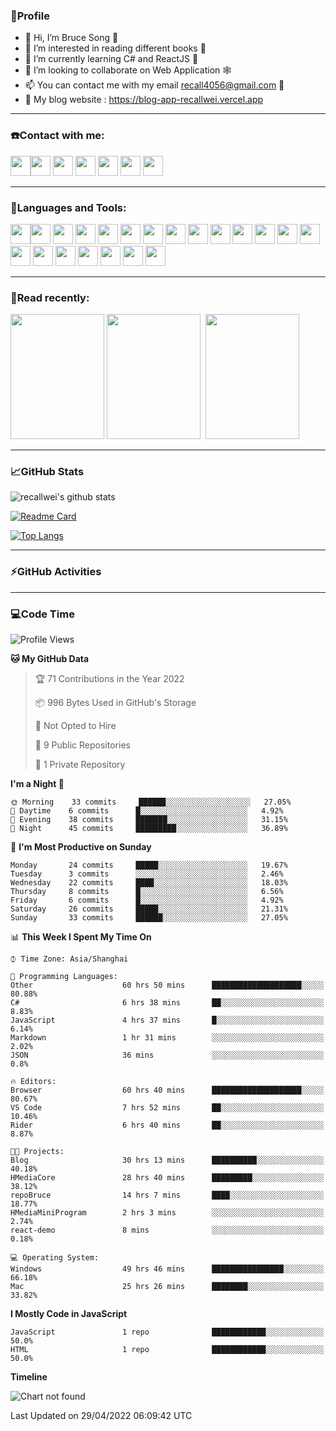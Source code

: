 ### 🦁️Profile

- 👋 Hi, I’m Bruce Song 🦁️ 
- 👀 I’m interested in reading different books 📖
- 🌱 I’m currently learning C# and ReactJS 🚀
- 💞️ I’m looking to collaborate on Web Application 🕸️ 
- 📫 You can contact me with my email recall4056@gmail.com 📮
- 📖 My blog website : https://blog-app-recallwei.vercel.app

---

### ☎️Contact with me:

<img height="32" width="32" src="https://simpleicons.org/icons/wechat.svg"/><img height="32" width="32" src="https://simpleicons.org/icons/tencentqq.svg"/>
<img height="32" width="32" src="https://simpleicons.org/icons/twitter.svg"/>
<img height="32" width="32" src="https://simpleicons.org/icons/youtube.svg"/>
<img height="32" width="32" src="https://simpleicons.org/icons/google.svg"/>
<img height="32" width="32" src="https://simpleicons.org/icons/microsoftoutlook.svg"/>
<img height="32" width="32" src="https://simpleicons.org/icons/microsoftteams.svg"/>

---

### 🚀Languages and Tools:

<img height="32" width="32" src="https://simpleicons.org/icons/microsoft.svg"/><img height="32" width="32" src="https://simpleicons.org/icons/microsoftazure.svg"/>
<img height="32" width="32" src="https://simpleicons.org/icons/azuredevops.svg"/>
<img height="32" width="32" src="https://simpleicons.org/icons/visualstudio.svg"/>
<img height="32" width="32" src="https://simpleicons.org/icons/visualstudiocode.svg"/>
<img height="32" width="32" src="https://simpleicons.org/icons/dotnet.svg"/>
<img height="32" width="32" src="https://simpleicons.org/icons/csharp.svg"/>
<img height="32" width="32" src="https://simpleicons.org/icons/microsoftsqlserver.svg"/>
<img height="32" width="32" src="https://simpleicons.org/icons/javascript.svg"/>
<img height="32" width="32" src="https://simpleicons.org/icons/html5.svg"/>
<img height="32" width="32" src="https://simpleicons.org/icons/css3.svg"/>
<img height="32" width="32" src="https://simpleicons.org/icons/nodedotjs.svg"/>
<img height="32" width="32" src="https://simpleicons.org/icons/npm.svg"/>
<img height="32" width="32" src="https://simpleicons.org/icons/webpack.svg"/>
<img height="32" width="32" src="https://simpleicons.org/icons/swagger.svg"/>
<img height="32" width="32" src="https://simpleicons.org/icons/react.svg"/>
<img height="32" width="32" src="https://simpleicons.org/icons/bootstrap.svg"/>
<img height="32" width="32" src="https://simpleicons.org/icons/jest.svg">
<img height="32" width="32" src="https://simpleicons.org/icons/github.svg"/>
<img height="32" width="32" src="https://simpleicons.org/icons/git.svg"/>
<img height="32" width="32" src="https://simpleicons.org/icons/markdown.svg"/>

---

### 📖Read recently:

<img height="200" width="150" src="https://img9.doubanio.com/view/subject/s/public/s27283822.jpg"/>&nbsp;<img height="200" width="150" src="https://img9.doubanio.com/view/subject/l/public/s33524212.jpg"/>&nbsp;
<img height="200" width="150" src="https://img9.doubanio.com/view/subject/m/public/s33460221.jpg"/>

---

### 📈GitHub Stats

![recallwei's github stats](https://github-readme-stats.vercel.app/api?username=recallwei&show_icons=true&theme=dracula&count_private=true&include_all_commits)
<!---
repository 卡片
--->
[![Readme Card](https://github-readme-stats.vercel.app/api/pin/?username=recallwei&repo=recallwei&theme=dracula)](https://github.com/recallwei/daily)
<!---
repository 常用语言 layout=compact（紧凑布局）
--->
[![Top Langs](https://github-readme-stats.vercel.app/api/top-langs/?username=recallwei&layout=compact&theme=dracula)](https://github.com/recallwei/daily)

---
  
### ⚡️GitHub Activities

<!--START_SECTION:activity-->










<!--END_SECTION:activity-->

---

### 💻Code Time

<!--START_SECTION:waka-->
![Profile Views](http://img.shields.io/badge/Profile%20Views-12-blue)

**🐱 My GitHub Data** 

> 🏆 71 Contributions in the Year 2022
 > 
> 📦 996 Bytes Used in GitHub's Storage 
 > 
> 🚫 Not Opted to Hire
 > 
> 📜 9 Public Repositories 
 > 
> 🔑 1 Private Repository 
 > 
**I'm a Night 🦉** 

```text
🌞 Morning    33 commits     ██████░░░░░░░░░░░░░░░░░░░   27.05% 
🌆 Daytime    6 commits      █░░░░░░░░░░░░░░░░░░░░░░░░   4.92% 
🌃 Evening    38 commits     ███████░░░░░░░░░░░░░░░░░░   31.15% 
🌙 Night      45 commits     █████████░░░░░░░░░░░░░░░░   36.89%

```
📅 **I'm Most Productive on Sunday** 

```text
Monday       24 commits     █████░░░░░░░░░░░░░░░░░░░░   19.67% 
Tuesday      3 commits      ░░░░░░░░░░░░░░░░░░░░░░░░░   2.46% 
Wednesday    22 commits     ████░░░░░░░░░░░░░░░░░░░░░   18.03% 
Thursday     8 commits      █░░░░░░░░░░░░░░░░░░░░░░░░   6.56% 
Friday       6 commits      █░░░░░░░░░░░░░░░░░░░░░░░░   4.92% 
Saturday     26 commits     █████░░░░░░░░░░░░░░░░░░░░   21.31% 
Sunday       33 commits     ██████░░░░░░░░░░░░░░░░░░░   27.05%

```


📊 **This Week I Spent My Time On** 

```text
⌚︎ Time Zone: Asia/Shanghai

💬 Programming Languages: 
Other                    60 hrs 50 mins      ████████████████████░░░░░   80.88% 
C#                       6 hrs 38 mins       ██░░░░░░░░░░░░░░░░░░░░░░░   8.83% 
JavaScript               4 hrs 37 mins       █░░░░░░░░░░░░░░░░░░░░░░░░   6.14% 
Markdown                 1 hr 31 mins        ░░░░░░░░░░░░░░░░░░░░░░░░░   2.02% 
JSON                     36 mins             ░░░░░░░░░░░░░░░░░░░░░░░░░   0.8%

🔥 Editors: 
Browser                  60 hrs 40 mins      ████████████████████░░░░░   80.67% 
VS Code                  7 hrs 52 mins       ██░░░░░░░░░░░░░░░░░░░░░░░   10.46% 
Rider                    6 hrs 40 mins       ██░░░░░░░░░░░░░░░░░░░░░░░   8.87%

🐱‍💻 Projects: 
Blog                     30 hrs 13 mins      ██████████░░░░░░░░░░░░░░░   40.18% 
HMediaCore               28 hrs 40 mins      █████████░░░░░░░░░░░░░░░░   38.12% 
repoBruce                14 hrs 7 mins       ████░░░░░░░░░░░░░░░░░░░░░   18.77% 
HMediaMiniProgram        2 hrs 3 mins        ░░░░░░░░░░░░░░░░░░░░░░░░░   2.74% 
react-demo               8 mins              ░░░░░░░░░░░░░░░░░░░░░░░░░   0.18%

💻 Operating System: 
Windows                  49 hrs 46 mins      ████████████████░░░░░░░░░   66.18% 
Mac                      25 hrs 26 mins      ████████░░░░░░░░░░░░░░░░░   33.82%

```

**I Mostly Code in JavaScript** 

```text
JavaScript               1 repo              ████████████░░░░░░░░░░░░░   50.0% 
HTML                     1 repo              ████████████░░░░░░░░░░░░░   50.0%

```


**Timeline**

![Chart not found](https://raw.githubusercontent.com/recallwei/recallwei/main/charts/bar_graph.png) 


 Last Updated on 29/04/2022 06:09:42 UTC
<!--END_SECTION:waka-->
<!---
recallwei/recallwei is a ✨ special ✨ repository because its `README.md` (this file) appears on your GitHub profile.
You can click the Preview link to take a look at your changes.
--->
